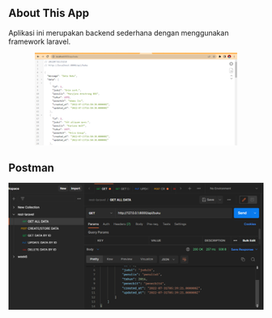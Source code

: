 ## About This App
Aplikasi ini merupakan backend sederhana dengan menggunakan framework laravel.

<p align="center"><a href="https://laravel.com" target="_blank"><img src="https://github.com/ahmadakbar00/laravel-rest/blob/main/screenshot/Screenshot_1.png" width="400"></a></p>

## Postman
<p align="center"><a href="" target="_blank"><img src=https://github.com/ahmadakbar00/laravel-rest/blob/main/screenshot/Screenshot_2.png" width="600"></a></p>



